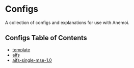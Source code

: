 
# Configs

A collection of configs and explanations for use with Anemoi.

<!-- CONTENTS:START -->
## Configs Table of Contents

- [template](configs/template)
- [aifs](configs/aifs)
- [aifs-single-mse-1.0](configs/aifs/aifs-single-mse-1.0)
<!-- CONTENTS:END -->
